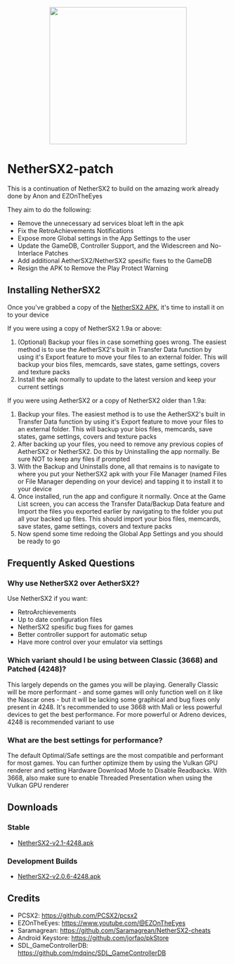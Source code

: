 <p align="center">
  <img width="312" height="312" src="/.github/assets/logo_light.png">
</p>

# NetherSX2-patch
This is a continuation of NetherSX2 to build on the amazing work already done by Anon and EZOnTheEyes

They aim to do the following:
* Remove the unnecessary ad services bloat left in the apk
* Fix the RetroAchievements Notifications
* Expose more Global settings in the App Settings to the user
* Update the GameDB, Controller Support, and the Widescreen and No-Interlace Patches
* Add additional AetherSX2/NetherSX2 spesific fixes to the GameDB
* Resign the APK to Remove the Play Protect Warning

## Installing NetherSX2
Once you've grabbed a copy of the [NetherSX2 APK](https://github.com/Trixarian/NetherSX2-patch/releases/download/2.1/NetherSX2-v2.1-4248.apk), it's time to install it on to your device

If you were using a copy of NetherSX2 1.9a or above: 
1. (Optional) Backup your files in case something goes wrong. The easiest method is to use the AetherSX2's built in Transfer Data function by using it's Export feature to move your files to an external folder. This will backup your bios files, memcards, save states, game settings, covers and texture packs
2. Install the apk normally to update to the latest version and keep your current settings

If you were using AetherSX2 or a copy of NetherSX2 older than 1.9a:
1. Backup your files. The easiest method is to use the AetherSX2's built in Transfer Data function by using it's Export feature to move your files to an external folder. This will backup your bios files, memcards, save states, game settings, covers and texture packs
2. After backing up your files, you need to remove any previous copies of AetherSX2 or NetherSX2. Do this by Uninstalling the app normally. Be sure NOT to keep any files if prompted
3. With the Backup and Uninstalls done, all that remains is to navigate to where you put your NetherSX2 apk with your File Manager (named Files or File Manager depending on your device) and tapping it to install it to your device
4. Once installed, run the app and configure it normally. Once at the Game List screen, you can access the Transfer Data/Backup Data feature and Import the files you exported earlier by navigating to the folder you put all your backed up files. This should import your bios files, memcards, save states, game settings, covers and texture packs
5. Now spend some time redoing the Global App Settings and you should be ready to go

## Frequently Asked Questions
### Why use NetherSX2 over AetherSX2?
Use NetherSX2 if you want:
* RetroArchievements
* Up to date configuration files
* NetherSX2 spesific bug fixes for games
* Better controller support for automatic setup
* Have more control over your emulator via settings

### Which variant should I be using between Classic (3668) and Patched (4248)?
This largely depends on the games you will be playing. Generally Classic will be more performant - and some games will only function well on it like the Nascar ones - but it will be lacking some graphical and bug fixes only present in 4248. It's recommended to use 3668 with Mali or less powerful devices to get the best performance. For more powerful or Adreno devices, 4248 is recommended variant to use

### What are the best settings for performance?
The default Optimal/Safe settings are the most compatible and performant for most games. You can further optimize them by using the Vulkan GPU renderer and setting Hardware Download Mode to Disable Readbacks. With 3668, also make sure to enable Threaded Presentation when using the Vulkan GPU renderer

## Downloads
### Stable
* [NetherSX2-v2.1-4248.apk](https://github.com/Trixarian/NetherSX2-patch/releases/download/2.1/NetherSX2-v2.1-4248.apk)

### Development Builds
* [NetherSX2-v2.0.6-4248.apk](https://github.com/Trixarian/test-builds/releases/download/v2.0.6/NetherSX2-v2.0.6-4248.apk)

## Credits
* PCSX2: <https://github.com/PCSX2/pcsx2> 
* EZOnTheEyes: <https://www.youtube.com/@EZOnTheEyes>
* Saramagrean: <https://github.com/Saramagrean/NetherSX2-cheats>
* Android Keystore: <https://github.com/jorfao/pkStore>
* SDL_GameControllerDB: <https://github.com/mdqinc/SDL_GameControllerDB>
